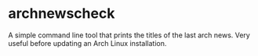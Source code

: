 # archnewscheck
A simple command line tool that prints the titles of the last arch news. Very useful before updating an Arch Linux installation.
